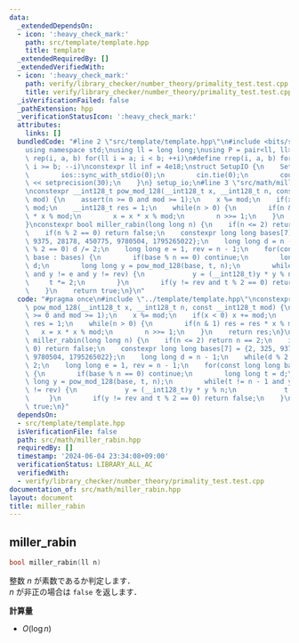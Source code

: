 ```yaml
---
data:
  _extendedDependsOn:
  - icon: ':heavy_check_mark:'
    path: src/template/template.hpp
    title: template
  _extendedRequiredBy: []
  _extendedVerifiedWith:
  - icon: ':heavy_check_mark:'
    path: verify/library_checker/number_theory/primality_test.test.cpp
    title: verify/library_checker/number_theory/primality_test.test.cpp
  _isVerificationFailed: false
  _pathExtension: hpp
  _verificationStatusIcon: ':heavy_check_mark:'
  attributes:
    links: []
  bundledCode: "#line 2 \"src/template/template.hpp\"\n#include <bits/stdc++.h>\n\
    using namespace std;\nusing ll = long long;\nusing P = pair<ll, ll>;\n#define\
    \ rep(i, a, b) for(ll i = a; i < b; ++i)\n#define rrep(i, a, b) for(ll i = a;\
    \ i >= b; --i)\nconstexpr ll inf = 4e18;\nstruct SetupIO {\n    SetupIO() {\n\
    \        ios::sync_with_stdio(0);\n        cin.tie(0);\n        cout << fixed\
    \ << setprecision(30);\n    }\n} setup_io;\n#line 3 \"src/math/miller_rabin.hpp\"\
    \nconstexpr __int128_t pow_mod_128(__int128_t x, __int128_t n, const __int128_t\
    \ mod) {\n    assert(n >= 0 and mod >= 1);\n    x %= mod;\n    if(x < 0) x +=\
    \ mod;\n    __int128_t res = 1;\n    while(n > 0) {\n        if(n & 1) res = res\
    \ * x % mod;\n        x = x * x % mod;\n        n >>= 1;\n    }\n    return res;\n\
    }\nconstexpr bool miller_rabin(long long n) {\n    if(n <= 2) return n == 2;\n\
    \    if(n % 2 == 0) return false;\n    constexpr long long bases[7] = {2, 325,\
    \ 9375, 28178, 450775, 9780504, 1795265022};\n    long long d = n - 1;\n    while(d\
    \ % 2 == 0) d /= 2;\n    long long e = 1, rev = n - 1;\n    for(const long long\
    \ base : bases) {\n        if(base % n == 0) continue;\n        long long t =\
    \ d;\n        long long y = pow_mod_128(base, t, n);\n        while(t != n - 1\
    \ and y != e and y != rev) {\n            y = (__int128_t)y * y % n;\n       \
    \     t *= 2;\n        }\n        if(y != rev and t % 2 == 0) return false;\n\
    \    }\n    return true;\n}\n"
  code: "#pragma once\n#include \"../template/template.hpp\"\nconstexpr __int128_t\
    \ pow_mod_128(__int128_t x, __int128_t n, const __int128_t mod) {\n    assert(n\
    \ >= 0 and mod >= 1);\n    x %= mod;\n    if(x < 0) x += mod;\n    __int128_t\
    \ res = 1;\n    while(n > 0) {\n        if(n & 1) res = res * x % mod;\n     \
    \   x = x * x % mod;\n        n >>= 1;\n    }\n    return res;\n}\nconstexpr bool\
    \ miller_rabin(long long n) {\n    if(n <= 2) return n == 2;\n    if(n % 2 ==\
    \ 0) return false;\n    constexpr long long bases[7] = {2, 325, 9375, 28178, 450775,\
    \ 9780504, 1795265022};\n    long long d = n - 1;\n    while(d % 2 == 0) d /=\
    \ 2;\n    long long e = 1, rev = n - 1;\n    for(const long long base : bases)\
    \ {\n        if(base % n == 0) continue;\n        long long t = d;\n        long\
    \ long y = pow_mod_128(base, t, n);\n        while(t != n - 1 and y != e and y\
    \ != rev) {\n            y = (__int128_t)y * y % n;\n            t *= 2;\n   \
    \     }\n        if(y != rev and t % 2 == 0) return false;\n    }\n    return\
    \ true;\n}"
  dependsOn:
  - src/template/template.hpp
  isVerificationFile: false
  path: src/math/miller_rabin.hpp
  requiredBy: []
  timestamp: '2024-06-04 23:34:08+09:00'
  verificationStatus: LIBRARY_ALL_AC
  verifiedWith:
  - verify/library_checker/number_theory/primality_test.test.cpp
documentation_of: src/math/miller_rabin.hpp
layout: document
title: miller_rabin
---
```


## miller_rabin

```cpp
bool miller_rabin(ll n)
```

整数 $n$ が素数であるか判定します．<br>
$n$ が非正の場合は `false` を返します．

**計算量**

- $O(\log n)$